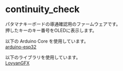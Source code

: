 # continuity_check
パタマナキーボードの導通確認用のファームウェアです。<br>
押したキーのキー番号をOLEDに表示します。

以下の Arduino Core を使用しています。<br>
[arduino-esp32](https://github.com/espressif/arduino-esp32)

以下のライブラリを使用しています。<br>
[LovyanGFX](https://github.com/lovyan03/LovyanGFX)
